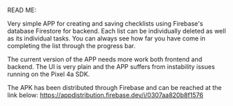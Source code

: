READ ME:

Very simple APP for creating and saving checklists using Firebase's database Firestore for backend.
Each list can be individually deleted as well as its individual tasks. 
You can always see how far you have come in completing the list through the progress bar.

The current version of the APP needs more work both frontend and backend.
The UI is very plain and the APP suffers from instability issues running on the Pixel 4a SDK.


The APK has been distributed through Firebase and can be reached at the link below:
https://appdistribution.firebase.dev/i/0307aa820b8f1576